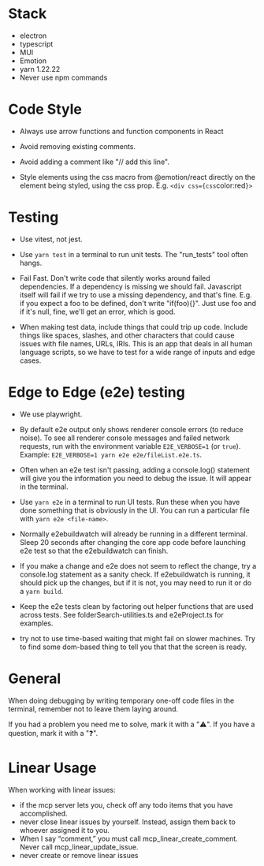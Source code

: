 # Stack

- electron
- typescript
- MUI
- Emotion
- yarn 1.22.22
- Never use npm commands

# Code Style

- Always use arrow functions and function components in React

- Avoid removing existing comments.
- Avoid adding a comment like "// add this line".

- Style elements using the css macro from @emotion/react directly on the element being styled, using the css prop. E.g. `<div css={css`color:red`}>`

# Testing

- Use vitest, not jest.

- Use `yarn test` in a terminal to run unit tests. The "run_tests" tool often hangs.

- Fail Fast. Don't write code that silently works around failed dependencies. If a dependency is missing we should fail. Javascript itself will fail if we try to use a missing dependency, and that's fine. E.g. if you expect a foo to be defined, don't write "if(foo){}". Just use foo and if it's null, fine, we'll get an error, which is good.

- When making test data, include things that could trip up code. Include things like spaces, slashes, and other characters that could cause issues with file names, URLs, IRIs. This is an app that deals in all human language scripts, so we have to test for a wide range of inputs and edge cases.

# Edge to Edge (e2e) testing

- We use playwright.

- By default e2e output only shows renderer console errors (to reduce noise). To see all renderer console messages and failed network requests, run with the environment variable `E2E_VERBOSE=1` (or `true`). Example: `E2E_VERBOSE=1 yarn e2e e2e/fileList.e2e.ts`.

- Often when an e2e test isn't passing, adding a console.log() statement will give you the information you need to debug the issue. It will appear in the terminal.

- Use `yarn e2e` in a terminal to run UI tests. Run these when you have done something that is obviously in the UI. You can run a particular file with `yarn e2e <file-name>`.

- Normally e2ebuildwatch will already be running in a different terminal. Sleep 20 seconds after changing the core app code before launching e2e test so that the e2ebuildwatch can finish.

- If you make a change and e2e does not seem to reflect the change, try a console.log statement as a sanity check. If e2ebuildwatch is running, it should pick up the changes, but if it is not, you may need to run it or do a `yarn build`.

- Keep the e2e tests clean by factoring out helper functions that are used across tests. See folderSearch-utilities.ts and e2eProject.ts for examples.

- try not to use time-based waiting that might fail on slower machines. Try to find some dom-based thing to tell you that that the screen is ready.

# General

When doing debugging by writing temporary one-off code files in the terminal, remember not to leave them laying around.

If you had a problem you need me to solve, mark it with a "⚠️". If you have a question, mark it with a "❓".

# Linear Usage

When working with linear issues:

- if the mcp server lets you, check off any todo items that you have accomplished.
- never close linear issues by yourself. Instead, assign them back to whoever assigned it to you.
- When I say “comment,” you must call mcp_linear_create_comment. Never call mcp_linear_update_issue.
- never create or remove linear issues
